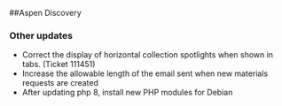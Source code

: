 ##Aspen Discovery

### Other updates
- Correct the display of horizontal collection spotlights when shown in tabs. (Ticket 111451)
- Increase the allowable length of the email sent when new materials requests are created
- After updating php 8, install new PHP modules for Debian
